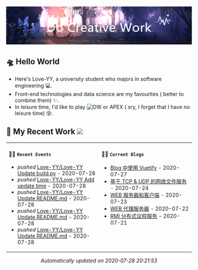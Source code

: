 <!-- insert background image -->
![avatar](https://raw.githubusercontent.com/Love-YY/Love-YY/master/src/background.png)

<!-- main intruction -->
## 🛸 Hello World
- Here's Love-YY, a university student who majors in software engineering 💻. 
- Front-end technologies and data science are my favourites ( better to combine them) ✨.
- In leisure time, I'd like to play ![OW](https://blz.nosdn.127.net/1/overwatch/images/common/overwatch.ico) or APEX ( sry, I forget that I have no leisure time) 😵.
## 🌈 My Recent Work  <img src="https://media.giphy.com/media/mGcNjsfWAjY5AEZNw6/giphy.gif" width="40">

<table>
<tr>
<td valign="top" width="50%">

#### 🚴‍♀️ `Recent Events`

<!-- event starts -->
* *pushed* <a href=https://github.com/Love-YY/Love-YY/commits/2104766e26905ee66616d138ae40266b5ed66175 target='_blank'>Love-YY/Love-YY Update build.py</a> - 2020-07-28
* *pushed* <a href=https://github.com/Love-YY/Love-YY/commits/e7af42c72af207773a8acdef392b7f53e174c1ef target='_blank'>Love-YY/Love-YY Add update time</a> - 2020-07-28
* *pushed* <a href=https://github.com/Love-YY/Love-YY/commits/40717d37a298103c8fc04d715eef941c25379653 target='_blank'>Love-YY/Love-YY Update README.md</a> - 2020-07-28
* *pushed* <a href=https://github.com/Love-YY/Love-YY/commits/3769a79686d79549f9d0a0f78ed8dd34261a0643 target='_blank'>Love-YY/Love-YY Update README.md</a> - 2020-07-28
* *pushed* <a href=https://github.com/Love-YY/Love-YY/commits/452914c1072ebf46d0c251df4bfaccaead09cd90 target='_blank'>Love-YY/Love-YY Update README.md</a> - 2020-07-28
<!-- event ends -->
</td>
<td valign="top" width="50%">

#### 🏄‍♂️ `Current Blogs`

<!-- blog starts -->
* <a href=https://www.flynoodle.xyz/views/blog/Blog%E4%B8%AD%E4%BD%BF%E7%94%A8Vuetify.html target='_blank'> Blog 中使用 Vuetify</a> - 2020-07-27
* <a href=https://www.flynoodle.xyz/views/network/%E5%9F%BA%E4%BA%8ETCP&UDP%E7%9A%84%E7%BD%91%E7%BB%9C%E6%96%87%E4%BB%B6%E6%9C%8D%E5%8A%A1.html target='_blank'> 基于 TCP & UDP 的网络文件服务</a> - 2020-07-24
* <a href=https://www.flynoodle.xyz/views/network/WEB%E6%9C%8D%E5%8A%A1%E5%99%A8%E5%92%8C%E5%AE%A2%E6%88%B7%E7%AB%AF.html target='_blank'> WEB 服务器和客户端</a> - 2020-07-23
* <a href=https://www.flynoodle.xyz/views/network/WEB%E4%BB%A3%E7%90%86%E6%9C%8D%E5%8A%A1%E5%99%A8.html target='_blank'> WEB 代理服务器</a> - 2020-07-22
* <a href=https://www.flynoodle.xyz/views/distributed/RMI%E5%88%86%E5%B8%83%E5%BC%8F%E8%AE%AE%E7%A8%8B%E6%9C%8D%E5%8A%A1.html target='_blank'> RMI 分布式议程服务</a> - 2020-07-21
<!-- blog ends -->
</td>
</tr>
</table>

<p align="center">
<i>
<!-- time starts -->
Automatically updated on 2020-07-28 20:21:53
<!-- time ends -->
</i>
</p>
